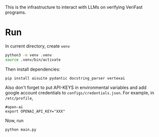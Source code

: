 This is the infrastructure to interact with LLMs on verifying VeriFast programs.

# Run

In current directory, create `venv` 

```bash
python3 -m venv .venv
source .venv/bin/activate
```

Then install dependencies:

```
pip install aisuite pydantic docstring_parser vertexai
```

Also don't forget to put API-KEYS in environmental variables and add google account credentials to `configs/credentials.json`. For example, in `/etc/profile`,

```
#open-ai
export OPENAI_API_KEY="XXX"
```

Now, run

```bash
python main.py
```




